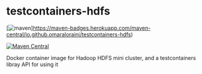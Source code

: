 
# testcontainers-hdfs
[![maven](https://maven-badges.herokuapp.com/maven-central/io.github.omaraloraini/testcontainers-hdfs/badge.png?gav=true)]https://maven-badges.herokuapp.com/maven-central/io.github.omaraloraini/testcontainers-hdfs)

[![Maven Central](https://maven-badges.herokuapp.com/maven-central/cz.jirutka.rsql/rsql-parser/badge.svg)](https://maven-badges.herokuapp.com/maven-central/cz.jirutka.rsql/rsql-parser)

Docker container image for Hadoop HDFS mini cluster, and a testcontainers libray API for using it
